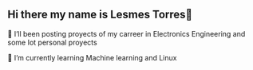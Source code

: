 ## Hi there my name is Lesmes Torres👋

<!--
**lestorres/lestorres** is a ✨ _special_ ✨ repository because its `README.md` (this file) appears on your GitHub profile.

Here are some ideas to get you started:

-  I’m currently working on ...
- 
- 👯 I’m looking to collaborate on ...
- 🤔 I’m looking for help with ...
- 💬 Ask me about ...
- 📫 How to reach me: ...
- 😄 Pronouns: ...
- ⚡ Fun fact: ...
-->

🌱 I’ll been posting proyects of my carreer in Electronics Engineering and some Iot personal proyects

🌱 I’m currently learning Machine learning and Linux  

